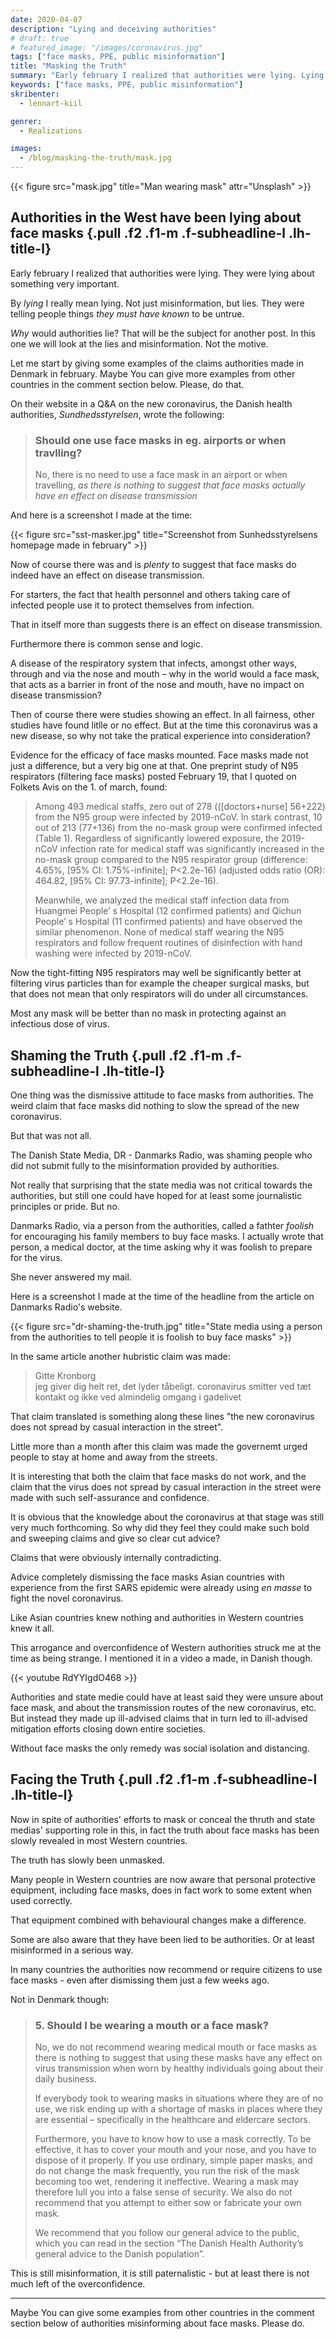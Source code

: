 ```yaml
---
date: 2020-04-07
description: "Lying and deceiving authorities"
# draft: true
# featured_image: "/images/coronavirus.jpg"
tags: ["face masks, PPE, public misinformation"]
title: "Masking the Truth"
summary: "Early february I realized that authorities were lying. Lying about something very important."
keywords: ["face masks, PPE, public misinformation"]
skribenter:
  - lennart-kiil

genrer:
  - Realizations

images:
  - /blog/masking-the-truth/mask.jpg
---
```


{{< figure src="mask.jpg" title="Man wearing mask" attr="Unsplash" >}}

## Authorities in the West have been lying about face masks {.pull .f2 .f1-m .f-subheadline-l .lh-title-l}

Early february I realized that authorities were lying. They were lying about something very important.

By _lying_ I really mean lying. Not just misinformation, but lies. They were telling people things _they must have known_ to be untrue.

_Why_ would authorities lie? That will be the subject for another post. In this one we will look at the lies and misinformation. Not the motive.

Let me start by giving some examples of the claims authorities made in Denmark in february. Maybe You can give more examples from other countries in the comment section below. Please, do that.

On their website in a Q&A on the new coronavirus, the Danish health authorities, _Sundhedsstyrelsen_, wrote the following:

> ### Should one use face masks in eg. airports or when travlling?
>
> No, there is no need to use a face mask in an airport or when travelling, _as there is nothing to suggest that face masks actually have en effect on disease transmission_

And here is a screenshot I made at the time:


{{< figure src="sst-masker.jpg" title="Screenshot from Sunhedsstyrelsens homepage made in february" >}}

Now of course there was and is _plenty_ to suggest that face masks do indeed have an effect on disease transmission.

For starters, the fact that health personnel and others taking care of infected people use it to protect themselves from infection.

That in itself more than suggests there is an effect on disease transmission.

Furthermore there is common sense and logic.

A disease of the respiratory system that infects, amongst other ways, through and via the nose and mouth – why in the world would a face mask, that acts as a barrier in front of the nose and mouth, have no impact on disease transmission?

Then of course there were studies showing an effect. In all fairness, other studies have found litlle or no effect. But at the time this coronavirus was a new disease, so why not take the pratical experience into consideration?

Evidence for the efficacy of face masks mounted. Face masks made not just a difference, but a very big one at that. One preprint study of N95 respirators (filtering face masks) posted February 19, that I quoted on Folkets Avis on the 1. of march, found:

> Among 493 medical staffs, zero out of 278 (([doctors+nurse] 56+222) from the N95 group were infected by 2019-nCoV. In stark contrast, 10 out of 213 (77+136) from the no-mask group were confirmed infected (Table 1). Regardless of significantly lowered exposure, the 2019-nCoV infection rate for medical staff was significantly increased in the no-mask group compared to the N95 respirator group (difference: 4.65%, [95% CI: 1.75%-infinite]; P<2.2e-16) (adjusted odds ratio (OR): 464.82, [95% CI: 97.73-infinite]; P<2.2e-16).
>
> Meanwhile, we analyzed the medical staff infection data from Huangmei People’ s Hospital (12 confirmed patients) and Qichun People’ s Hospital (11 confirmed patients) and have observed the similar phenomenon. None of medical staff wearing the N95 respirators and follow frequent routines of disinfection with hand washing were infected by 2019-nCoV.

Now the tight-fitting N95 respirators may well be significantly better at filtering virus particles than for example the cheaper surgical masks, but that does not mean that only respirators will do under all circumstances.

Most any mask will be better than no mask in protecting against an infectious dose of virus.

## Shaming the Truth {.pull .f2 .f1-m .f-subheadline-l .lh-title-l}

One thing was the dismissive attitude to face masks from authorities. The weird claim that face masks did nothing to slow the spread of the new coronavirus.

But that was not all.

The Danish State Media, DR - Danmarks Radio, was  shaming people who did not submit fully to the misinformation provided by authorities.

Not really that surprising that the state media was not critical towards the authorities, but still one could have hoped for at least some journalistic principles or pride. But no.

Danmarks Radio, via a person from the authorities, called a fathter _foolish_ for encouraging his family members to buy face masks. I actually wrote that person, a medical doctor, at the time asking why it was foolish to prepare for the virus.

She never answered my mail.

Here is a screenshot I made at the time of the headline from the article on Danmarks Radio's website.

{{< figure src="dr-shaming-the-truth.jpg" title="State media using a person from the authorities to tell people it is foolish to buy face masks" >}}

In the same article another hubristic claim was made:

> Gitte Kronborg  
>jeg giver dig helt ret, det lyder tåbeligt. coronavirus smitter ved tæt kontakt og ikke ved almindelig omgang i gadelivet

That claim translated is something along these lines "the new coronavirus does not spread by casual interaction in the street".

Little more than a month after this claim was made the governemt urged people to stay at home and away from the streets.

It is interesting that both the claim that face masks do not work, and the claim that the virus does not spread by casual interaction in the street were made with such self-assurance and confidence.

It is obvious that the knowledge about the coronavirus at that stage was still very much forthcoming. So why did they feel they could make such bold and sweeping claims and give so clear cut advice?

Claims that were obviously internally contradicting.

Advice completely dismissing the face masks Asian countries with experience from the first SARS epidemic were already using _en masse_ to fight the novel coronavirus.

Like Asian countries knew nothing and authorities in Western countries knew it all.

This arrogance and overconfidence of Western authorities struck me at the time as being strange. I mentioned it in a video a made, in Danish though.

{{< youtube RdYYIgdO468 >}}

Authorities and state medie could have at least said they were unsure about face mask, and about the transmission routes of the new coronavirus, etc. But instead they made up ill-advised claims that in turn led to ill-advised mitigation efforts closing down entire societies.

Without face masks the only remedy was social isolation and distancing.

## Facing the Truth {.pull .f2 .f1-m .f-subheadline-l .lh-title-l}

Now in spite of authorities' efforts to mask or conceal the thruth and state medias' supporting role in this, in fact the truth about face masks has been slowly revealed in most Western countries.

The truth has slowly been unmasked.

Many people in Western countries are now aware that personal protective equipment, including face masks, does in fact work to some extent when used correctly.

That equipment combined with behavioural changes make a difference.

Some are also aware that they have been lied to be authorities. Or at least misinformed in a serious way.

In many countries the authorities now  recommend or require citizens to use face masks - even after dismissing them just a few weeks ago.

Not in Denmark though:

> ### 5. Should I be wearing a mouth or a face mask?
> No, we do not recommend wearing medical mouth or face masks as there is nothing to suggest that using these masks have any effect on virus transmission when worn by healthy individuals going about their daily business.
>
>If everybody took to wearing masks in situations where they are of no use, we risk ending up with a shortage of masks in places where they are essential – specifically in the healthcare and eldercare sectors.
>
> Furthermore, you have to know how to use a mask correctly. To be effective, it has to cover your mouth and your nose, and you have to dispose of it properly. If you use ordinary, simple paper masks, and do not change the mask frequently, you run the risk of the mask becoming too wet, rendering it ineffective. Wearing a mask may therefore lull you into a false sense of security. We also do not recommend that you attempt to either sow or fabricate your own mask.
>
> We recommend that you follow our general advice to the public, which you can read in the section “The Danish Health Authority’s general advice to the Danish population”.

This is still misinformation, it is still paternalistic - but at least there is not much left of the overconfidence.

---

Maybe You can give some examples from other countries in the comment section below of authorities misinforming about face masks. Please do.
